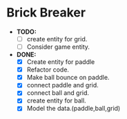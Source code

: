 # Brick Breaker

- **TODO:**
  - [ ] create entity for grid.
  - [ ] Consider game entity.

- **DONE:**
  - [x] Create entity for paddle
  - [x] Refactor code.
  - [x] Make ball bounce on paddle.
  - [x] connect paddle and grid.
  - [x] connect ball and grid.
  - [x] create entity for ball.
  - [x] Model the data.(paddle,ball,grid)
